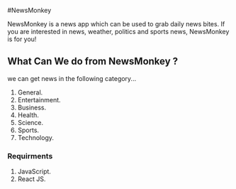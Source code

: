 #NewsMonkey

NewsMonkey is a news app which can be used to grab daily news bites.
If you are interested in news, weather, politics and sports news, NewsMonkey is for you!

## What Can We do from NewsMonkey ?
we can get news in the following category...
1) General.
2) Entertainment.
3) Business.
4) Health.
5) Science.
6) Sports.
7) Technology.

### Requirments

1) JavaScript.
2) React JS.
